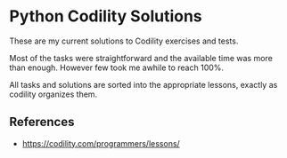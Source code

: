 # Python Codility Solutions

These are my current solutions to Codility exercises and tests.

Most of the tasks were straightforward and the available time was more than enough.
However few took me awhile to reach 100%.

All tasks and solutions are sorted into the appropriate lessons, exactly as codility organizes them.

## References
* https://codility.com/programmers/lessons/
